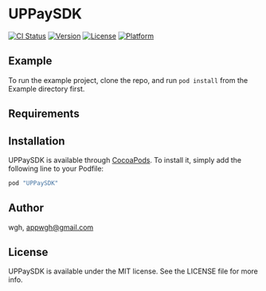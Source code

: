 # UPPaySDK

[![CI Status](http://img.shields.io/travis/wgh/UPPaySDK.svg?style=flat)](https://travis-ci.org/wgh/UPPaySDK)
[![Version](https://img.shields.io/cocoapods/v/UPPaySDK.svg?style=flat)](http://cocoapods.org/pods/UPPaySDK)
[![License](https://img.shields.io/cocoapods/l/UPPaySDK.svg?style=flat)](http://cocoapods.org/pods/UPPaySDK)
[![Platform](https://img.shields.io/cocoapods/p/UPPaySDK.svg?style=flat)](http://cocoapods.org/pods/UPPaySDK)

## Example

To run the example project, clone the repo, and run `pod install` from the Example directory first.

## Requirements

## Installation

UPPaySDK is available through [CocoaPods](http://cocoapods.org). To install
it, simply add the following line to your Podfile:

```ruby
pod "UPPaySDK"
```

## Author

wgh, appwgh@gmail.com

## License

UPPaySDK is available under the MIT license. See the LICENSE file for more info.
